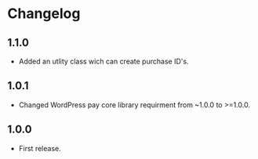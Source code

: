 # Changelog

## 1.1.0
*	Added an utlity class wich can create purchase ID's.

## 1.0.1
*	Changed WordPress pay core library requirment from ~1.0.0 to >=1.0.0.

## 1.0.0
*	First release.
